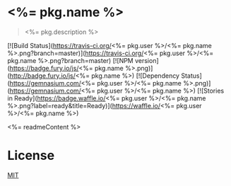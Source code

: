 # <%= pkg.name %>

> <%= pkg.description %>

[![Build Status](https://travis-ci.org/<%= pkg.user %>/<%= pkg.name %>.png?branch=master)](https://travis-ci.org/<%= pkg.user %>/<%= pkg.name %>.png?branch=master) [![NPM version](https://badge.fury.io/js/<%= pkg.name %>.png)](http://badge.fury.io/js/<%= pkg.name %>) [![Dependency Status](https://gemnasium.com/<%= pkg.user %>/<%= pkg.name %>.png)](https://gemnasium.com/<%= pkg.user %>/<%= pkg.name %>) [![Stories in Ready](https://badge.waffle.io/<%= pkg.user %>/<%= pkg.name %>.png?label=ready&title=Ready)](https://waffle.io/<%= pkg.user %>/<%= pkg.name %>)

<%= readmeContent %>

# License

[MIT](http://fibo.mit-license.org/)

